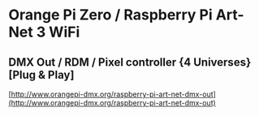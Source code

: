 # Orange Pi Zero / Raspberry Pi Art-Net 3 WiFi
## DMX Out / RDM / Pixel controller {4 Universes} [Plug & Play]

[http://www.orangepi-dmx.org/raspberry-pi-art-net-dmx-out](http://www.orangepi-dmx.org/raspberry-pi-art-net-dmx-out)